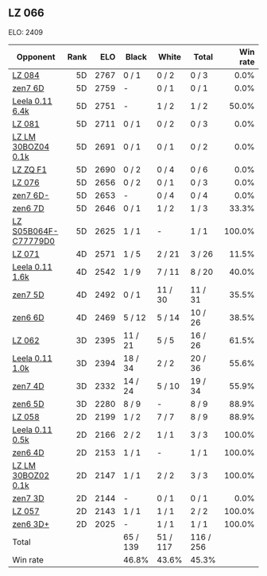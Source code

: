 ## LZ 066 ##

ELO: 2409

Opponent | Rank | ELO | Black | White | Total | Win rate
---------|-----:|----:|-------|-------|-------|-------:
[LZ 084](LZ%20084.md) | 5D | 2767 | 0 / 1 | 0 / 2 | 0 / 3 | 0.0%
[zen7 6D](zen7%206D.md) | 5D | 2759 | - | 0 / 1 | 0 / 1 | 0.0%
[Leela 0.11 6.4k](Leela%200.11%206.4k.md) | 5D | 2751 | - | 1 / 2 | 1 / 2 | 50.0%
[LZ 081](LZ%20081.md) | 5D | 2711 | 0 / 1 | 0 / 2 | 0 / 3 | 0.0%
[LZ LM 30BOZ04 0.1k](LZ%20LM%2030BOZ04%200.1k.md) | 5D | 2691 | 0 / 1 | 0 / 1 | 0 / 2 | 0.0%
[LZ ZQ F1](LZ%20ZQ%20F1.md) | 5D | 2690 | 0 / 2 | 0 / 4 | 0 / 6 | 0.0%
[LZ 076](LZ%20076.md) | 5D | 2656 | 0 / 2 | 0 / 1 | 0 / 3 | 0.0%
[zen7 6D-](zen7%206D-.md) | 5D | 2653 | - | 0 / 4 | 0 / 4 | 0.0%
[zen6 7D](zen6%207D.md) | 5D | 2646 | 0 / 1 | 1 / 2 | 1 / 3 | 33.3%
[LZ S05B064F-C77779D0](LZ%20S05B064F-C77779D0.md) | 5D | 2625 | 1 / 1 | - | 1 / 1 | 100.0%
[LZ 071](LZ%20071.md) | 4D | 2571 | 1 / 5 | 2 / 21 | 3 / 26 | 11.5%
[Leela 0.11 1.6k](Leela%200.11%201.6k.md) | 4D | 2542 | 1 / 9 | 7 / 11 | 8 / 20 | 40.0%
[zen7 5D](zen7%205D.md) | 4D | 2492 | 0 / 1 | 11 / 30 | 11 / 31 | 35.5%
[zen6 6D](zen6%206D.md) | 4D | 2469 | 5 / 12 | 5 / 14 | 10 / 26 | 38.5%
[LZ 062](LZ%20062.md) | 3D | 2395 | 11 / 21 | 5 / 5 | 16 / 26 | 61.5%
[Leela 0.11 1.0k](Leela%200.11%201.0k.md) | 3D | 2394 | 18 / 34 | 2 / 2 | 20 / 36 | 55.6%
[zen7 4D](zen7%204D.md) | 3D | 2332 | 14 / 24 | 5 / 10 | 19 / 34 | 55.9%
[zen6 5D](zen6%205D.md) | 3D | 2280 | 8 / 9 | - | 8 / 9 | 88.9%
[LZ 058](LZ%20058.md) | 2D | 2199 | 1 / 2 | 7 / 7 | 8 / 9 | 88.9%
[Leela 0.11 0.5k](Leela%200.11%200.5k.md) | 2D | 2166 | 2 / 2 | 1 / 1 | 3 / 3 | 100.0%
[zen6 4D](zen6%204D.md) | 2D | 2153 | 1 / 1 | - | 1 / 1 | 100.0%
[LZ LM 30BOZ02 0.1k](LZ%20LM%2030BOZ02%200.1k.md) | 2D | 2147 | 1 / 1 | 2 / 2 | 3 / 3 | 100.0%
[zen7 3D](zen7%203D.md) | 2D | 2144 | - | 0 / 1 | 0 / 1 | 0.0%
[LZ 057](LZ%20057.md) | 2D | 2143 | 1 / 1 | 1 / 1 | 2 / 2 | 100.0%
[zen6 3D+](zen6%203D+.md) | 2D | 2025 | - | 1 / 1 | 1 / 1 | 100.0%
Total | | | 65 / 139 | 51 / 117 | 116 / 256 | 
Win rate| | | 46.8% | 43.6% | 45.3% | 
